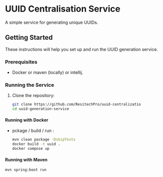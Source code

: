 # UUID Centralisation Service

A simple service for generating unique UUIDs.

## Getting Started

These instructions will help you set up and run the UUID generation service.

### Prerequisites

- Docker or maven (locally) or intellij.

### Running the Service

1. Clone the repository:

   ```bash
   git clone https://github.com/ResitechPro/uuid-centralizatio
   cd uuid-generation-service
    ```
#### Running with Docker
- pckage / build / run :

   ```bash
   mvn clean package -DskipTests
   docker build -t uuid .
   docker compose up
   ```
#### Running with Maven

   ```bash
   mvn spring:boot run
   ```